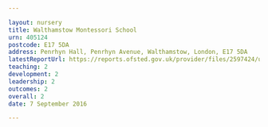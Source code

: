 ```yaml
---

layout: nursery
title: Walthamstow Montessori School
urn: 405124
postcode: E17 5DA
address: Penrhyn Hall, Penrhyn Avenue, Walthamstow, London, E17 5DA
latestReportUrl: https://reports.ofsted.gov.uk/provider/files/2597424/urn/405124.pdf
teaching: 2
development: 2
leadership: 2
outcomes: 2
overall: 2
date: 7 September 2016

---
```

